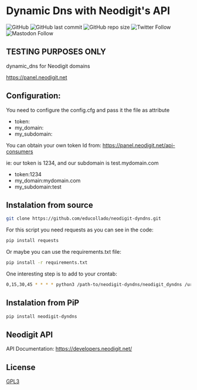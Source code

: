 # Dynamic Dns with Neodigit's API

![GitHub](https://img.shields.io/github/license/educollado/neodigit-dyndns)
![GitHub last commit](https://img.shields.io/github/last-commit/educollado/neodigit-dyndns)
![GitHub repo size](https://img.shields.io/github/repo-size/educollado/neodigit-dyndns)
![Twitter Follow](https://img.shields.io/twitter/follow/ecollado)
![Mastodon Follow](https://img.shields.io/mastodon/follow/72314?domain=https%3A%2F%2Fmastodon.social&style=social)

## TESTING PURPOSES ONLY

dynamic_dns for Neodigit domains

https://panel.neodigit.net

## Configuration: 

You need to configure the config.cfg and pass it the file as attribute 

* token: 
* my_domain: 
* my_subdomain: 

You can obtain your own token Id from: https://panel.neodigit.net/api-consumers 

ie: our token is 1234, and our subdomain is test.mydomain.com 

* token:1234 
* my_domain:mydomain.com 
* my_subdomain:test 

## Instalation from source

```bash
git clone https://github.com/educollado/neodigit-dyndns.git
```

For this script you need requests as you can see in the code: 

```bash
pip install requests
```

Or maybe you can use the requirements.txt file:

```bash
pip install -r requirements.txt
```

One interesting step is to add to your crontab: 

```bash
0,15,30,45 * * * * python3 /path-to/neodigit-dyndns/neodigit_dyndns /url/to/config.cfg > /dev/null 2>&
```

## Instalation from PiP

```bash
pip install neodigit-dyndns
```


## Neodigit API
API Documentation: https://developers.neodigit.net/

## License
[GPL3](https://github.com/educollado/neodigit-dyndns/blob/main/LICENSE)
